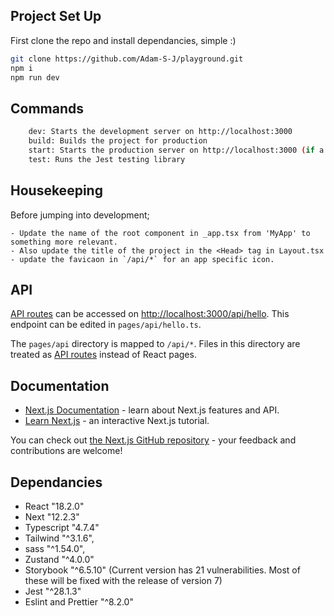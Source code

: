 ## Project Set Up

First clone the repo and install dependancies, simple :)

```bash
git clone https://github.com/Adam-S-J/playground.git
npm i
npm run dev
```

## Commands

```bash
    dev: Starts the development server on http://localhost:3000
    build: Builds the project for production
    start: Starts the production server on http://localhost:3000 (if a build has been generated)
    test: Runs the Jest testing library
```

## Housekeeping

Before jumping into development;

    - Update the name of the root component in _app.tsx from 'MyApp' to something more relevant.
    - Also update the title of the project in the <Head> tag in Layout.tsx
    - update the favicaon in `/api/*` for an app specific icon.

## API

[API routes](https://nextjs.org/docs/api-routes/introduction) can be accessed on [http://localhost:3000/api/hello](http://localhost:3000/api/hello). This endpoint can be edited in `pages/api/hello.ts`.

The `pages/api` directory is mapped to `/api/*`. Files in this directory are treated as [API routes](https://nextjs.org/docs/api-routes/introduction) instead of React pages.

## Documentation

-   [Next.js Documentation](https://nextjs.org/docs) - learn about Next.js features and API.
-   [Learn Next.js](https://nextjs.org/learn) - an interactive Next.js tutorial.

You can check out [the Next.js GitHub repository](https://github.com/vercel/next.js/) - your feedback and contributions are welcome!

## Dependancies

-   React "18.2.0"
-   Next "12.2.3"
-   Typescript "4.7.4"
-   Tailwind "^3.1.6",
-   sass "^1.54.0",
-   Zustand "^4.0.0"
-   Storybook "^6.5.10" (Current version has 21 vulnerabilities. Most of these will be fixed with the release of version 7)
-   Jest "^28.1.3"
-   Eslint and Prettier "^8.2.0"
